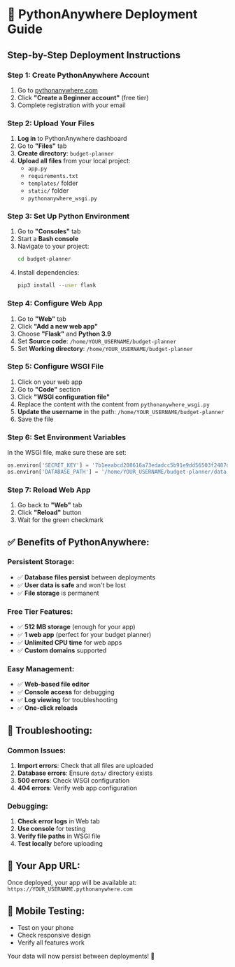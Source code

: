 # 🚀 PythonAnywhere Deployment Guide

## Step-by-Step Deployment Instructions

### **Step 1: Create PythonAnywhere Account**
1. Go to [pythonanywhere.com](https://pythonanywhere.com)
2. Click **"Create a Beginner account"** (free tier)
3. Complete registration with your email

### **Step 2: Upload Your Files**
1. **Log in** to PythonAnywhere dashboard
2. Go to **"Files"** tab
3. **Create directory**: `budget-planner`
4. **Upload all files** from your local project:
   - `app.py`
   - `requirements.txt`
   - `templates/` folder
   - `static/` folder
   - `pythonanywhere_wsgi.py`

### **Step 3: Set Up Python Environment**
1. Go to **"Consoles"** tab
2. Start a **Bash console**
3. Navigate to your project:
   ```bash
   cd budget-planner
   ```
4. Install dependencies:
   ```bash
   pip3 install --user flask
   ```

### **Step 4: Configure Web App**
1. Go to **"Web"** tab
2. Click **"Add a new web app"**
3. Choose **"Flask"** and **Python 3.9**
4. Set **Source code**: `/home/YOUR_USERNAME/budget-planner`
5. Set **Working directory**: `/home/YOUR_USERNAME/budget-planner`

### **Step 5: Configure WSGI File**
1. Click on your web app
2. Go to **"Code"** section
3. Click **"WSGI configuration file"**
4. Replace the content with the content from `pythonanywhere_wsgi.py`
5. **Update the username** in the path: `/home/YOUR_USERNAME/budget-planner`
6. Save the file

### **Step 6: Set Environment Variables**
In the WSGI file, make sure these are set:
```python
os.environ['SECRET_KEY'] = '7b1eeabcd208616a73edadcc5b91e9dd56503f2487d9077e22d81ba84ccb1c43'
os.environ['DATABASE_PATH'] = '/home/YOUR_USERNAME/budget-planner/data'
```

### **Step 7: Reload Web App**
1. Go back to **"Web"** tab
2. Click **"Reload"** button
3. Wait for the green checkmark

## ✅ **Benefits of PythonAnywhere:**

### **Persistent Storage:**
- ✅ **Database files persist** between deployments
- ✅ **User data is safe** and won't be lost
- ✅ **File storage** is permanent

### **Free Tier Features:**
- ✅ **512 MB storage** (enough for your app)
- ✅ **1 web app** (perfect for your budget planner)
- ✅ **Unlimited CPU time** for web apps
- ✅ **Custom domains** supported

### **Easy Management:**
- ✅ **Web-based file editor**
- ✅ **Console access** for debugging
- ✅ **Log viewing** for troubleshooting
- ✅ **One-click reloads**

## 🔧 **Troubleshooting:**

### **Common Issues:**
1. **Import errors**: Check that all files are uploaded
2. **Database errors**: Ensure `data/` directory exists
3. **500 errors**: Check WSGI configuration
4. **404 errors**: Verify web app configuration

### **Debugging:**
1. **Check error logs** in Web tab
2. **Use console** for testing
3. **Verify file paths** in WSGI file
4. **Test locally** before uploading

## 🎯 **Your App URL:**
Once deployed, your app will be available at:
`https://YOUR_USERNAME.pythonanywhere.com`

## 📱 **Mobile Testing:**
- Test on your phone
- Check responsive design
- Verify all features work

Your data will now persist between deployments! 🎉 
